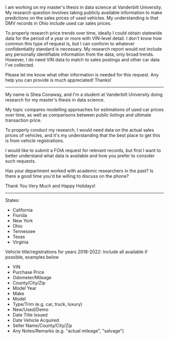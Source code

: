 I am working on my master's thesis in data science at Vanderbilt University. My research question involves taking publicly available information to make predictions on the sales prices of used vehicles. My understanding is that DMV records in Ohio include used car sales prices. 

To properly research price trends over time, ideally I could obtain statewide data for the period of a year or more with VIN-level detail. I don't know how common this type of request is, but I can conform to whatever confidentiality standard is necessary. My research report would not include any personally identifiable information from the data, only broad trends. However, I do need VIN data to match to sales postings and other car data I've collected.  

Please let me know what other information is needed for this request. Any help you can provide is much appreciated! Thanks! 

---

My name is Shea Conaway, and I'm a student at Vanderbilt University doing research for my master's thesis in data science.

My topic compares modelling approaches for estimations of used car prices over time, as well as comparisons between public listings and ultimate transaction price.

To properly conduct my research, I would need data on the actual sales prices of vehicles, and it's my understanding that the best place to get this is from vehicle registrations.

I would like to submit a FOIA request for relevant records, but first I want to better understand what data is available and how you prefer to consider such requests.

Has your department worked with academic researchers in the past? Is there a good time you'd be willing to discuss on the phone?

Thank You Very Much and Happy Holidays!

---

States:
- California
- Florida
- New York
- Ohio
- Tennessee
- Texas
- Virginia

Vehicle title/registrations for years 2018-2022:
Include all available if possible, examples below
- VIN
- Purchase Price
- Odometer/Mileage
- County/City/Zip
- Model Year
- Make
- Model
- Type/Trim (e.g. car, truck, luxury)
- New/Used/Demo
- Date Title Issued
- Date Vehicle Acquired
- Seller Name/County/City/Zip
- Any Notes/Remarks (e.g. "actual mileage", "salvage")
